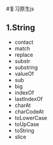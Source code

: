 #复习原生js
## 1.String
+ contact
+ match 
+ replace
+ substr
+ substring
+ valueOf
+ sub
+ big
+ indexOf
+ lastIndexOf
+ charAt
+ charCodeAt
+ toLowerCase
+ toUpCase
+ toString
+ slice